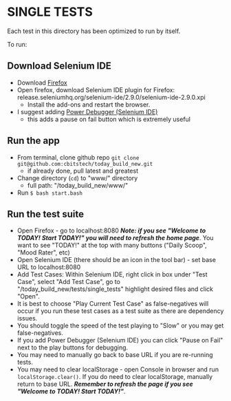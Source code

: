 # SINGLE TESTS

Each test in this directory has been optimized to run by itself.

To run:

## Download Selenium IDE

* Download [Firefox](https://www.mozilla.org/en-US/firefox/new/)
* Open firefox, download Selenium IDE plugin for Firefox:
  release.seleniumhq.org/selenium-ide/2.9.0/selenium-ide-2.9.0.xpi
  * Install the add-ons and restart the browser.
* I suggest adding [Power Debugger (Selenium IDE)](https://addons.mozilla.org/en-us/firefox/addon/power-debugger-selenium-ide/)
  * this adds a pause on fail button which is extremely useful

## Run the app

* From terminal, clone github repo
  `git clone git@github.com:cbitstech/today_build_new.git`
  * if already done, pull latest and greatest
* Change directory (`cd`) to "www/" directory
  * full path: "/today_build_new/www/"
* Run `$ bash start.bash`

## Run the test suite

* Open Firefox - go to localhost:8080 ***Note: if you see "Welcome to TODAY! Start
  TODAY!" you will need to refresh the home page***. You want to see "TODAY!"
  at the top with many buttons ("Daily Scoop", "Mood Rater", etc)
* Open Selenium IDE (there should be an icon in the tool bar) - set base URL
  to localhost:8080
* Add Test Cases: Within Selenium IDE, right click in box under "Test Case",
  select "Add Test Case", go to "/today_build_new/tests/single_tests" highlight
  desired files and click "Open".
* It is best to choose "Play Current Test Case" as false-negatives will occur
  if you run these test cases as a test suite as there are dependency issues.
* You should toggle the speed of the test playing to "Slow" or you may get
  false-negatives.
* If you add Power Debugger (Selenium IDE) you can click "Pause on Fail" next
  to the play buttons for debugging.
* You may need to manually go back to base URL if you are re-running tests.
* You may need to clear localStorage - open Console in browser and run
  `localStorage.clear()`. If you do need to clear localStorage, manually return
  to base URL. ***Remember to refresh the page if you see "Welcome to TODAY!
  Start TODAY!"***.
